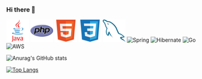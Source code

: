 ### Hi there 👋

<img src="https://raw.githubusercontent.com/devicons/devicon/master/icons/java/java-original-wordmark.svg" alt="JAVA" width="60" height="60" style="max-width:100%;"></img>
<img src="https://raw.githubusercontent.com/devicons/devicon/master/icons/php/php-original.svg" alt="PHP" width="60" height="60" style="max-width:100%;"></img>
<img src="https://raw.githubusercontent.com/devicons/devicon/master/icons/html5/html5-original.svg" alt="HTML" width="60" height="60" style="max-width:100%;"></img>
<img src="https://raw.githubusercontent.com/devicons/devicon/master/icons/css3/css3-original.svg" alt="CSS" width="60" height="60" style="max-width:100%;"></img>
<img src="https://raw.githubusercontent.com/devicons/devicon/master/icons/mysql/mysql-original.svg" alt="SQL" width="60" height="60" style="max-width:100%;"></img></img>
<img src="https://user-images.githubusercontent.com/44592638/116645853-1253f480-a94d-11eb-86f0-ab9fef9dfb4f.png" alt="Spring" width="60" height="60" style="max-width:100%;"></img>
<img src="https://media.bitdegree.org/storage/media/images/2018/12/hibernate-interview-questions-logo.png" alt="Hibernate" width="60" height="60" style="max-width:100%;"></img>
<img src="https://upload.wikimedia.org/wikipedia/commons/thumb/0/05/Go_Logo_Blue.svg/1200px-Go_Logo_Blue.svg.png" alt="Go" width="80" height="60" style="max-width:100%;"></img>
<img src="https://upload.wikimedia.org/wikipedia/commons/thumb/5/5c/AWS_Simple_Icons_AWS_Cloud.svg/1024px-AWS_Simple_Icons_AWS_Cloud.svg.png" alt="AWS" width="60" height="60" style="max-width:100%;"></img>


![Anurag's GitHub stats](https://github-readme-stats.vercel.app/api?username=JulioSilverioBR&show_icons=true&theme=radical)


[![Top Langs](https://github-readme-stats.vercel.app/api/top-langs/?username=JulioSilverioBR&layout=compact)](https://github.com/anuraghazra/github-readme-stats)
